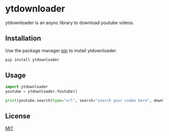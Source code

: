 # ytdownloader

ytdownloader is an async library to download youtube videos.
## Installation

Use the package manager [pip](https://pip.pypa.io/en/stable/) to install ytdownloader.

```bash
pip install ytdownloader
```

## Usage

```python
import ytdownloader
youtube = ytdownloader.Youtube()

print(youtube.search(type="url", search="search your video here", download="yes", downloadformat="mp4"))

```

## License
[MIT](https://github.com/Miguel-cyber/ytdownloader/blob/master/LICENSE)
